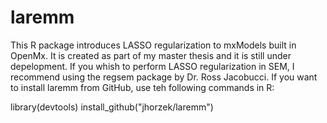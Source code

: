 # laremm
This R package introduces LASSO regularization to mxModels built in OpenMx. 
It is created as part of my master thesis and it is still under depelopment. If you whish to perform LASSO regularization in
SEM, I recommend using the regsem package by Dr. Ross Jacobucci. 
If you want to install laremm from GitHub, use teh following commands in R:

library(devtools)
install_github("jhorzek/laremm")
